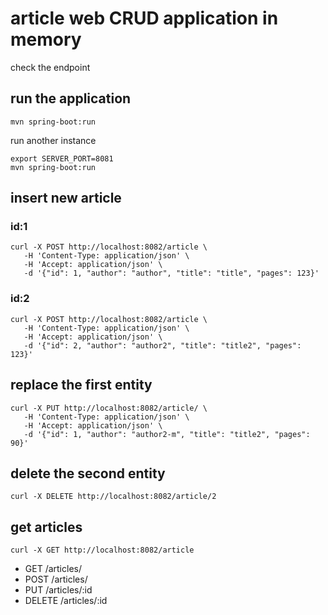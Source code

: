 # article web CRUD application in memory


check the endpoint

## run the application
```shell
mvn spring-boot:run
```

run another instance
```shell
export SERVER_PORT=8081
mvn spring-boot:run
```

## insert new article
### id:1
```shell
curl -X POST http://localhost:8082/article \
   -H 'Content-Type: application/json' \
   -H 'Accept: application/json' \
   -d '{"id": 1, "author": "author", "title": "title", "pages": 123}'
```
### id:2
```shell
curl -X POST http://localhost:8082/article \
   -H 'Content-Type: application/json' \
   -H 'Accept: application/json' \
   -d '{"id": 2, "author": "author2", "title": "title2", "pages": 123}'
```

## replace the first entity
```shell
curl -X PUT http://localhost:8082/article/ \
   -H 'Content-Type: application/json' \
   -H 'Accept: application/json' \
   -d '{"id": 1, "author": "author2-m", "title": "title2", "pages": 90}'
```

## delete the second entity
```shell
curl -X DELETE http://localhost:8082/article/2
```

## get articles
```shell
curl -X GET http://localhost:8082/article 
```

* GET /articles/
* POST /articles/
* PUT /articles/:id
* DELETE /articles/:id